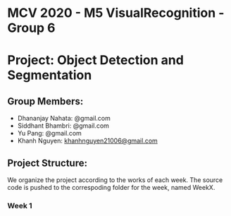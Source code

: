 # MCV 2020 - M5 VisualRecognition - Group 6

# Project: Object Detection and Segmentation

## Group Members:
- Dhananjay Nahata: @gmail.com
- Siddhant Bhambri: @gmail.com
- Yu Pang: @gmail.com
- Khanh Nguyen: khanhnguyen21006@gmail.com

## Project Structure:
We organize the project according to the works of each week. The source code is pushed to the correspoding folder for the week, named WeekX.

### Week 1
